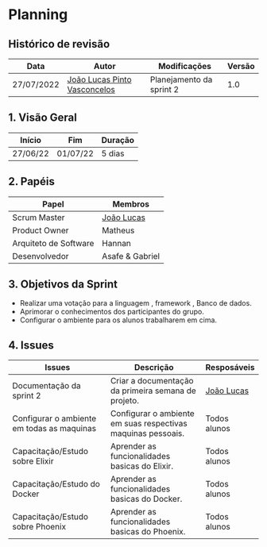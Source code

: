 # Planning

## Histórico de revisão

| Data       | Autor                                        | Modificações                      | Versão |
| ---------- | -------------------------------------------- | --------------------------------- | ------ |
| 27/07/2022 | [João Lucas Pinto Vasconcelos](https://github.com/HacKairos) | Planejamento da sprint 2 | 1.0    |

## 1. Visão Geral

 Início | Fim | Duração
 ------ | --- | -------
 27/06/22 | 01/07/22 | 5 dias

## 2. Papéis

Papel | Membros
----- | -------
Scrum Master | [João Lucas](https://github.com/HacKairos)
Product Owner | Matheus
Arquiteto de Software | Hannan
Desenvolvedor | Asafe & Gabriel

## 3. Objetivos da Sprint

* Realizar uma votação para a linguagem , framework , Banco de dados.
* Aprimorar o conhecimentos dos participantes do grupo.
* Configurar o ambiente para os alunos trabalharem em cima.

## 4. Issues

Issues | Descrição | Resposáveis
------ | --------- | -----------
Documentação da sprint 2 | Criar a documentação da primeira semana de projeto. | [João Lucas](https://github.com/HacKairos)
Configurar o ambiente em todas as maquinas | Configurar o ambiente em suas respectivas maquinas pessoais. | Todos alunos
Capacitação/Estudo sobre Elixir | Aprender as funcionalidades basicas do Elixir. | Todos alunos
Capacitação/Estudo do Docker | Aprender as funcionalidades basicas do Docker. | Todos alunos
Capacitação/Estudo sobre Phoenix | Aprender as funcionalidades basicas do Phoenix. | Todos alunos
